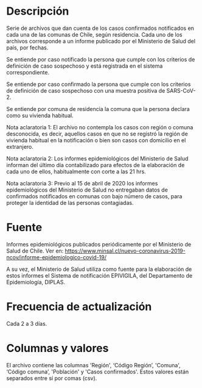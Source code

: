 # Descripción
Serie de archivos que dan cuenta de los casos confirmados notificados en cada una de las comunas de Chile, según residencia. Cada uno de los archivos corresponde a un informe publicado por el Ministerio de Salud del país, por fechas. 

Se entiende por caso notificado la persona que cumple con los criterios de definición de caso sospechoso y está registrada en el sistema correspondiente. 

Se entiende por caso confirmado la persona que cumple con los criterios de definición de caso sospechoso con una muestra positiva de SARS-CoV-2.

Se entiende por comuna de residencia la comuna que la persona declara como su vivienda habitual. 

Nota aclaratoria 1: El archivo no contempla los casos con región o comuna desconocida, es decir, aquellos casos en que no se registró la región de vivienda habitual en la notificación o bien son casos con domicilio en el extranjero. 

Nota aclaratoria 2:  Los informes epidemiológicos del Ministerio de Salud informan del último día contabilizado para efectos de la elaboración de cada uno de ellos, habitualmente con corte a las 21 hrs. 

Nota aclaratoria 3: Previo al 15 de abril de 2020 los informes epidemiológicos del Ministerio de Salud no entregaban datos de confirmados notificados en comunas con bajo número de casos, para proteger la identidad de las personas contagiadas. 

# Fuente

Informes epidemiológicos publicados periódicamente por el Ministerio de Salud de Chile. Ver en:
https://www.minsal.cl/nuevo-coronavirus-2019-ncov/informe-epidemiologico-covid-19/

A su vez, el Ministerio de Salud utiliza como fuente para la elaboración de estos informes el Sistema de notificación EPIVIGILA, del Departamento de Epidemiología, DIPLAS. 

# Frecuencia de actualización
Cada 2 a 3 días. 

# Columnas y valores
El archivo contiene las columnas 'Región', ‘Código Región’, 'Comuna', ‘Código comuna’, 'Población' y 'Casos confirmados'. Estos valores están separados entre sí por comas (csv).
